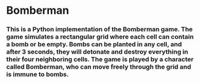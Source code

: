 # Bomberman

### This is a Python implementation of the Bomberman game. The game simulates a rectangular grid where each cell can contain a bomb or be empty. Bombs can be planted in any cell, and after 3 seconds, they will detonate and destroy everything in their four neighboring cells. The game is played by a character called Bomberman, who can move freely through the grid and is immune to bombs.


